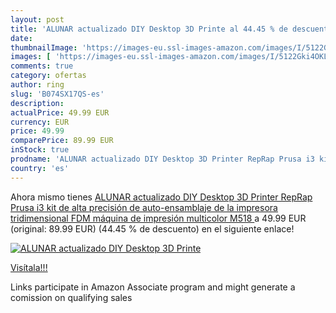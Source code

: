 ```yaml
---
layout: post
title: 'ALUNAR actualizado DIY Desktop 3D Printe al 44.45 % de descuento'
date: 
thumbnailImage: 'https://images-eu.ssl-images-amazon.com/images/I/5122Gki4OKL._SL200_.jpg'
images: [ 'https://images-eu.ssl-images-amazon.com/images/I/5122Gki4OKL._SL200_.jpg' ]
comments: true
category: ofertas
author: ring
slug: 'B074SX17QS-es'
description:
actualPrice: 49.99 EUR
currency: EUR
price: 49.99
comparePrice: 89.99 EUR
inStock: true
prodname: 'ALUNAR actualizado DIY Desktop 3D Printer RepRap Prusa i3 kit  de alta precisión de auto-ensamblaje de la impresora tridimensional FDM  máquina de impresión multicolor  M518 '
country: 'es'
---
```


Ahora mismo tienes [ALUNAR actualizado DIY Desktop 3D Printer RepRap Prusa i3 kit  de alta precisión de auto-ensamblaje de la impresora tridimensional FDM  máquina de impresión multicolor  M518 ](https://www.amazon.es/dp/B074SX17QS/?tag=tolees-21) a 49.99 EUR (original: 89.99 EUR) (44.45 %  de descuento) en el siguiente enlace!

[![ALUNAR actualizado DIY Desktop 3D Printe](https://images-eu.ssl-images-amazon.com/images/I/5122Gki4OKL._SL200_.jpg)](https://www.amazon.es/dp/B074SX17QS/?tag=tolees-21)

[Visítala!!!](https://www.amazon.es/dp/B074SX17QS/?tag=tolees-21)

Links participate in Amazon Associate program and might generate a comission on qualifying sales
